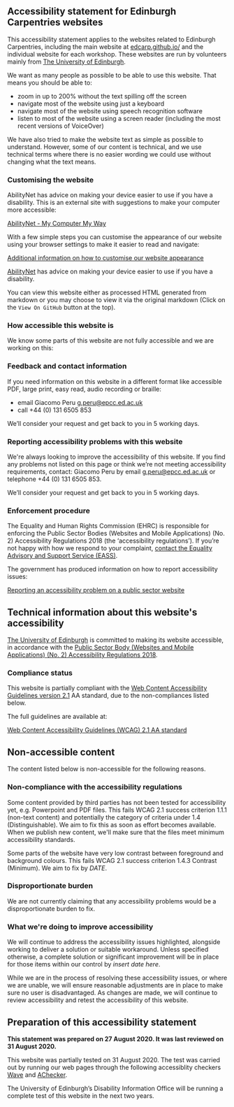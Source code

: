 ## Accessibility statement for Edinburgh Carpentries websites

This accessibility statement applies to the websites related to Edinburgh Carpentries, including the main website at [edcarp.github.io/](https://edcarp.github.io/) and the individual website for each workshop. These websites are run by volunteers mainly from [The University of Edinburgh](http://www.ed.ac.uk).  


We want as many people as possible to be able to use this website. That means you should be able to:

- zoom in up to 200% without the text spilling off the screen
- navigate most of the website using just a keyboard
- navigate most of the website using speech recognition software
- listen to most of the website using a screen reader (including the most recent versions of VoiceOver)

We have also tried to make the website text as simple as possible to understand. However, some of our content is technical, and we use technical terms where there is no easier wording we could use without changing what the text means.

### Customising the website

AbilityNet has advice on making your device easier to use if you have a disability. This is an external site with suggestions to make your computer more accessible:

[AbilityNet - My Computer My Way](https://mcmw.abilitynet.org.uk/)

With a few simple steps you can customise the appearance of our website using your browser settings to make it easier to read and navigate:

[Additional information on how to customise our website appearance](https://www.ed.ac.uk/about/website/accessibility/customising-site)

[AbilityNet](https://mcmw.abilitynet.org.uk/) has advice on making your device easier to use if you have a disability.

You can view this website either as processed HTML generated from markdown or you may choose to view it via the original markdown (Click on the `View On GitHub` button at the top).

### How accessible this website is

We know some parts of this website are not fully accessible and we are working on this:



### Feedback and contact information

If you need information on this website in a different format like accessible PDF, large print, easy read, audio recording or braille:

* email Giacomo Peru [g.peru@epcc.ed.ac.uk](mailto:g.peru@epcc.ed.ac.uk)
* call +44 (0) 131 6505 853

We’ll consider your request and get back to you in 5 working days.

### Reporting accessibility problems with this website

We're always looking to improve the accessibility of this website.
If you find any problems not listed on this page or think we’re not meeting accessibility requirements, contact:  Giacomo Peru by email [g.peru@epcc.ed.ac.uk](mailto:g.peru@epcc.ed.ac.uk) or telephone +44 (0) 131 6505 853.

We’ll consider your request and get back to you in 5 working days.

### Enforcement procedure

The Equality and Human Rights Commission (EHRC) is responsible for enforcing the Public Sector Bodies (Websites and Mobile Applications) (No. 2) Accessibility Regulations 2018 (the ‘accessibility regulations’). If you’re not happy with how we respond to your complaint, [contact the Equality Advisory and Support Service (EASS)](https://www.equalityadvisoryservice.com/).

The government has produced information on how to report accessibility issues:

[Reporting an accessibility problem on a public sector website](https://www.gov.uk/reporting-accessibility-problem-public-sector-website)

## Technical information about this website's accessibility

[The University of Edinburgh](http://www.ed.ac.uk) is committed to making its website accessible, in accordance with the [Public Sector Body (Websites and Mobile Applications) (No. 2) Accessibility Regulations 2018](https://www.legislation.gov.uk/uksi/2018/852/contents/made).

### Compliance status

This website is partially compliant with the [Web Content Accessibility Guidelines version 2.1](https://www.w3.org/TR/WCAG21/) AA standard, due to the non-compliances listed below.

The full guidelines are available at:

[Web Content Accessibility Guidelines (WCAG) 2.1 AA standard](https://www.w3.org/TR/WCAG21/)

## Non-accessible content

The content listed below is non-accessible for the following reasons.

### Non-compliance with the accessibility regulations

Some content provided by third parties has not been tested for accessibility yet, e.g. Powerpoint and PDF files. This fails WCAG 2.1 success criterion 1.1.1 (non-text content) and potentially the category of criteria under 1.4 (Distinguishable). We aim to fix this as soon as effort becomes available. When we publish new content, we'll make sure that the files meet minimum accessibility standards.

Some parts of the website have very low contrast between foreground and background colours. This fails WCAG 2.1 success criterion 1.4.3 Contrast (Minimum). We aim to fix by *DATE*.

### Disproportionate burden

We are not currently claiming that any accessibility problems would be a disproportionate burden to fix.

### What we're doing to improve accessibility

We will continue to address the accessibility issues highlighted, alongside working to deliver a solution or suitable workaround. Unless specified otherwise, a complete solution or significant improvement will be in place for those items within our control by *insert date here*.

While we are in the process of resolving these accessibility issues, or where we are unable, we will ensure reasonable adjustments are in place to make sure no user is disadvantaged. As changes are made, we will continue to review accessibility and retest the accessibility of this website.

## Preparation of this accessibility statement

**This statement was prepared on 27 August 2020. It was last reviewed on 31 August 2020.**

This website was partially tested on 31 August 2020. The test was carried out by running our web pages through the following accessiblity checkers [Wave](https://wave.webaim.org/extension/) and [AChecker](https://achecker.ca/). 

The University of Edinburgh’s Disability Information Office will be running a complete test of this website in the next two years. 
